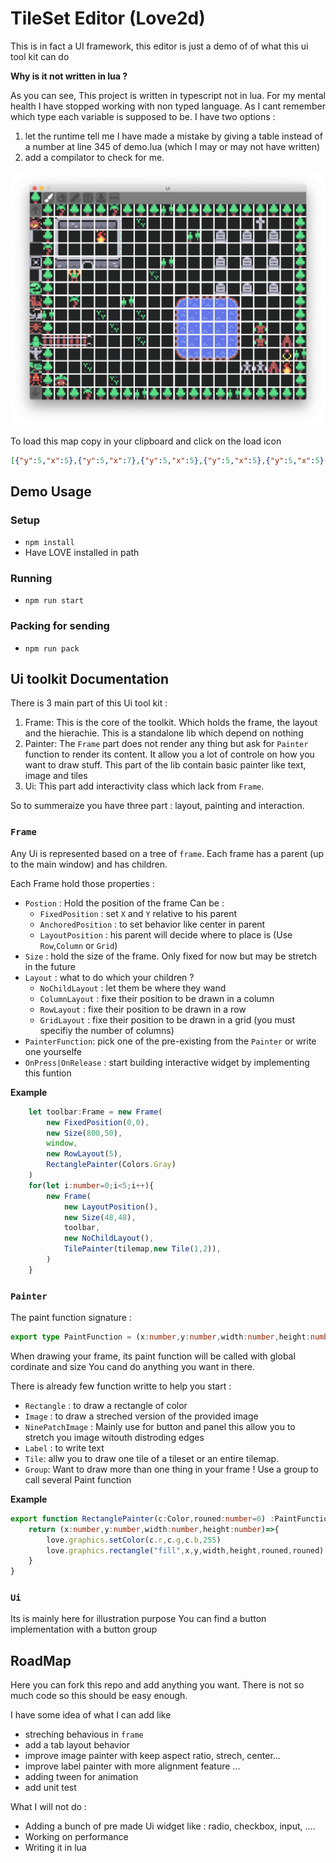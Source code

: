 # TileSet Editor (Love2d)

This is in fact a UI framework, this editor is just a demo of of what this ui tool kit can do

**Why is it not written in lua ?**

As you can see, This project is written in typescript not in lua.
For my mental health I have stopped working with non typed language.
As I cant remember which type each variable is supposed to be. I have two options : 
 1. let the runtime tell me I have made a mistake by giving a table instead of a number at line 345 of demo.lua (which I may or may not have written)
 2. add a compilator to check for me.  

![screenshot](screenshot.png)

To load this map copy in your clipboard and click on the load icon 
```json
[{"y":5,"x":5},{"y":5,"x":7},{"y":5,"x":5},{"y":5,"x":5},{"y":5,"x":5},{"y":5,"x":7},{"y":5,"x":5},{"y":5,"x":5},{"y":5,"x":5},{"y":5,"x":6},{"y":5,"x":5},{"y":5,"x":5},{"y":5,"x":5},{"y":5,"x":5},{"y":5,"x":5},{"y":5,"x":5},{"y":5,"x":5},{"y":5,"x":5},{"y":5,"x":5},{"y":5,"x":5},{"y":5,"x":5},{"y":0,"x":0},{"y":4,"x":2},{"y":0,"x":1},{"y":0,"x":1},{"y":4,"x":1},{"y":1,"x":1},{"y":4,"x":5},{"y":1,"x":1},{"y":1,"x":1},{"y":1,"x":1},{"y":1,"x":1},{"y":1,"x":1},{"y":1,"x":1},{"y":1,"x":1},{"y":1,"x":1},{"y":7,"x":8},{"y":1,"x":1},{"y":1,"x":1},{"y":5,"x":5},{"y":5,"x":5},{"y":1,"x":0},{"y":1,"x":1},{"y":1,"x":1},{"y":8,"x":8},{"y":1,"x":3},{"y":1,"x":1},{"y":1,"x":1},{"y":1,"x":1},{"y":1,"x":1},{"y":1,"x":1},{"y":5,"x":6},{"y":1,"x":1},{"y":7,"x":9},{"y":1,"x":1},{"y":7,"x":9},{"y":1,"x":1},{"y":7,"x":9},{"y":1,"x":1},{"y":5,"x":5},{"y":5,"x":7},{"y":1,"x":0},{"y":1,"x":1},{"y":1,"x":1},{"y":1,"x":1},{"y":1,"x":3},{"y":1,"x":1},{"y":1,"x":1},{"y":1,"x":1},{"y":1,"x":1},{"y":1,"x":1},{"y":1,"x":1},{"y":1,"x":1},{"y":1,"x":1},{"y":1,"x":1},{"y":1,"x":1},{"y":1,"x":1},{"y":1,"x":1},{"y":1,"x":1},{"y":5,"x":5},{"y":5,"x":5},{"y":5,"x":2},{"y":0,"x":1},{"y":0,"x":2},{"y":0,"x":1},{"y":5,"x":3},{"y":1,"x":1},{"y":1,"x":1},{"y":1,"x":1},{"y":5,"x":6},{"y":1,"x":1},{"y":1,"x":1},{"y":1,"x":1},{"y":7,"x":9},{"y":1,"x":1},{"y":7,"x":9},{"y":1,"x":1},{"y":7,"x":9},{"y":1,"x":1},{"y":5,"x":5},{"y":5,"x":5},{"y":1,"x":1},{"y":0,"x":7},{"y":1,"x":1},{"y":1,"x":1},{"y":1,"x":1},{"y":1,"x":1},{"y":1,"x":1},{"y":4,"x":5},{"y":1,"x":1},{"y":1,"x":1},{"y":1,"x":1},{"y":1,"x":1},{"y":1,"x":1},{"y":1,"x":1},{"y":1,"x":1},{"y":1,"x":1},{"y":1,"x":1},{"y":1,"x":1},{"y":5,"x":5},{"y":5,"x":5},{"y":1,"x":1},{"y":1,"x":1},{"y":1,"x":1},{"y":1,"x":1},{"y":1,"x":1},{"y":1,"x":1},{"y":1,"x":1},{"y":1,"x":1},{"y":1,"x":1},{"y":1,"x":1},{"y":1,"x":1},{"y":1,"x":1},{"y":7,"x":9},{"y":1,"x":1},{"y":7,"x":9},{"y":1,"x":1},{"y":7,"x":9},{"y":1,"x":1},{"y":5,"x":5},{"y":5,"x":5},{"y":1,"x":1},{"y":5,"x":7},{"y":1,"x":1},{"y":1,"x":1},{"y":1,"x":1},{"y":5,"x":6},{"y":1,"x":1},{"y":1,"x":1},{"y":1,"x":1},{"y":7,"x":11},{"y":7,"x":12},{"y":7,"x":12},{"y":7,"x":12},{"y":7,"x":13},{"y":1,"x":1},{"y":1,"x":1},{"y":1,"x":1},{"y":1,"x":1},{"y":5,"x":5},{"y":5,"x":6},{"y":1,"x":1},{"y":1,"x":1},{"y":1,"x":1},{"y":4,"x":5},{"y":1,"x":1},{"y":1,"x":1},{"y":4,"x":5},{"y":1,"x":1},{"y":1,"x":1},{"y":8,"x":11},{"y":8,"x":12},{"y":8,"x":12},{"y":8,"x":12},{"y":8,"x":13},{"y":1,"x":1},{"y":1,"x":1},{"y":1,"x":1},{"y":1,"x":1},{"y":5,"x":5},{"y":5,"x":5},{"y":1,"x":1},{"y":1,"x":1},{"y":1,"x":1},{"y":1,"x":1},{"y":4,"x":5},{"y":1,"x":1},{"y":1,"x":1},{"y":1,"x":1},{"y":1,"x":1},{"y":8,"x":11},{"y":8,"x":12},{"y":8,"x":12},{"y":8,"x":12},{"y":8,"x":13},{"y":1,"x":1},{"y":0,"x":11},{"y":1,"x":1},{"y":1,"x":1},{"y":5,"x":5},{"y":2,"x":12},{"y":2,"x":12},{"y":2,"x":12},{"y":2,"x":13},{"y":1,"x":1},{"y":1,"x":1},{"y":1,"x":1},{"y":4,"x":5},{"y":1,"x":1},{"y":1,"x":1},{"y":8,"x":11},{"y":8,"x":12},{"y":8,"x":12},{"y":8,"x":12},{"y":8,"x":13},{"y":1,"x":1},{"y":0,"x":11},{"y":1,"x":1},{"y":7,"x":7},{"y":5,"x":5},{"y":5,"x":5},{"y":1,"x":1},{"y":1,"x":1},{"y":1,"x":1},{"y":1,"x":1},{"y":1,"x":1},{"y":1,"x":1},{"y":1,"x":1},{"y":1,"x":1},{"y":1,"x":1},{"y":9,"x":11},{"y":9,"x":12},{"y":9,"x":12},{"y":9,"x":12},{"y":9,"x":13},{"y":1,"x":1},{"y":1,"x":1},{"y":1,"x":1},{"y":5,"x":9},{"y":5,"x":6},{"y":5,"x":5},{"y":1,"x":1},{"y":1,"x":1},{"y":4,"x":5},{"y":1,"x":1},{"y":1,"x":1},{"y":1,"x":1},{"y":1,"x":1},{"y":1,"x":1},{"y":1,"x":1},{"y":1,"x":1},{"y":1,"x":1},{"y":1,"x":1},{"y":1,"x":1},{"y":1,"x":1},{"y":0,"x":10},{"y":0,"x":10},{"y":7,"x":7},{"y":8,"x":8},{"y":5,"x":5},{"y":5,"x":5},{"y":1,"x":12},{"y":1,"x":1},{"y":1,"x":1},{"y":1,"x":1},{"y":4,"x":5},{"y":1,"x":1},{"y":1,"x":1},{"y":1,"x":1},{"y":1,"x":1},{"y":1,"x":1},{"y":1,"x":1},{"y":1,"x":1},{"y":1,"x":1},{"y":1,"x":1},{"y":1,"x":1},{"y":1,"x":1},{"y":1,"x":1},{"y":1,"x":1},{"y":5,"x":5},{"y":5,"x":5},{"y":5,"x":5},{"y":5,"x":5},{"y":5,"x":7},{"y":5,"x":5},{"y":5,"x":5},{"y":5,"x":5},{"y":5,"x":6},{"y":5,"x":5},{"y":5,"x":5},{"y":5,"x":5},{"y":5,"x":5},{"y":5,"x":5},{"y":5,"x":5},{"y":5,"x":6},{"y":5,"x":5},{"y":5,"x":5},{"y":5,"x":5},{"y":5,"x":5},{"y":5,"x":5}]
```

## Demo Usage

### Setup
- `npm install`
- Have LOVE installed in path

### Running
- `npm run start`

### Packing for sending 
- `npm run pack`


## Ui toolkit Documentation

There is 3 main part of this Ui tool kit : 

 1. Frame: This is the core of the toolkit. Which holds the frame, the layout and the hierachie. This is a standalone lib which depend on nothing
 2. Painter: The `Frame` part does not render any thing but ask for `Painter` function to render its content. It allow you a lot of controle on how you want to draw stuff. This part of the lib contain basic painter like text, image and tiles
 3. Ui: This part add interactivity class which lack from `Frame`.


So to summeraize you have three part : layout, painting and interaction. 


### `Frame`

Any Ui is represented based on a tree of `frame`. Each frame has a parent (up to the main window) and has children. 

Each Frame hold those properties : 

- `Postion` : Hold the position of the frame Can be  : 
  - `FixedPosition`  : set `X` and `Y` relative to his parent  
  - `AnchoredPosition` : to set behavior like center in parent
  - `LayoutPosition` :  his parent will decide where to place is (Use `Row`,`Column` or `Grid`)
- `Size` : hold the size of the frame. Only fixed for now but may be stretch in the future
- `Layout` : what to do which your children ? 
	- `NoChildLayout` : let them be where they wand
	- `ColumnLayout` : fixe their position to be drawn in a column
	- `RowLayout` : fixe their position to be drawn in a row
	- `GridLayout` : fixe their position to be drawn in a grid (you must specifiy the number of columns)
- `PainterFunction`: pick one of the pre-existing from the `Painter` or write one yourselfe
- `OnPress|OnRelease` : start building interactive widget by implementing this funtion


**Example**

```typescript
	let toolbar:Frame = new Frame(
		new FixedPosition(0,0),
		new Size(800,50),
		window,
		new RowLayout(5),
		RectanglePainter(Colors.Gray)
	)
	for(let i:number=0;i<5;i++){
		new Frame(
			new LayoutPosition(),
			new Size(48,48),
			toolbar,
			new NoChildLayout(),
			TilePainter(tilemap,new Tile(1,2)),
		)
	}
```

### `Painter`

The paint function signature : 

```typescript
export type PaintFunction = (x:number,y:number,width:number,height:number)=>void;
```

When drawing your frame, its paint function will be called with global cordinate and size 
You cand do anything you want in there. 

There is already few function writte to help you start : 

- `Rectangle` : to draw  a rectangle of color 
- `Image` : to draw  a streched version of the provided image 
- `NinePatchImage` : Mainly use for button and panel this allow you to stretch you image witouth distroding edges
- `Label` : to write text
- `Tile`: allw you to draw one tile of a tileset or an entire tilemap. 
- `Group`: Want to draw more than one thing in your frame ! Use a group to call several Paint function 

**Example**

```typescript
export function RectanglePainter(c:Color,rouned:number=0) :PaintFunction{
	return (x:number,y:number,width:number,height:number)=>{
		love.graphics.setColor(c.r,c.g,c.b,255)
		love.graphics.rectangle("fill",x,y,width,height,rouned,rouned)
	}
}
```

### `Ui`

Its is mainly here for illustration purpose 
You can find a button implementation with a button group


## RoadMap

Here you can fork this repo and add anything you want.
There is not so much code so this should be easy enough. 

I have some idea of what I can add like 

- streching behavious in `frame`
- add a tab layout behavior
- improve image painter with keep aspect ratio, strech, center...
- improve label painter with more alignment feature ... 
- adding tween for animation
- add unit test

What I will not do : 

 - Adding a bunch of pre made Ui widget like : radio, checkbox, input, .... 
 - Working on performance
 - Writing it in lua 





